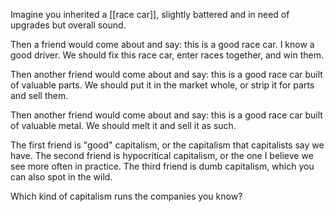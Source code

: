 Imagine you inherited a [[race car]], slightly battered and in need of upgrades but overall sound.

Then a friend would come about and say: this is a good race car. I know a good driver. We should fix this race car, enter races together, and win them.

Then another friend would come about and say: this is a good race car built of valuable parts. We should put it in the market whole, or strip it for parts and sell them.

Then another friend would come about and say: this is a good race car built of valuable metal. We should melt it and sell it as such.

The first friend is "good" capitalism, or the capitalism that capitalists say we have. The second friend is hypocritical capitalism, or the one I believe we see more often in practice. The third friend is dumb capitalism, which you can also spot in the wild.

Which kind of capitalism runs the companies you know?
